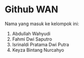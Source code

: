 # Github WAN

Nama yang masuk ke kelompok ini:
1. Abdullah Wahyudi
2. Fahmi Dwi Saputro
3. Isrinaldi Pratama Dwi Putra
4. Keyza Bintang Nurcahyo